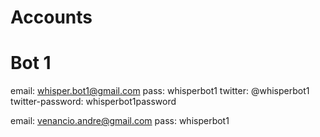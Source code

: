 # Accounts

# Bot 1
email: whisper.bot1@gmail.com
pass: whisperbot1
twitter: @whisperbot1
twitter-password: whisperbot1password


email: venancio.andre@gmail.com
pass: whisperbot1
